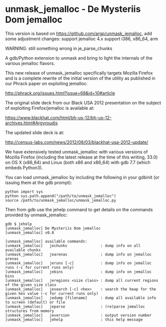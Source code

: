 unmask_jemalloc - De Mysteriis Dom jemalloc
===========================================

This version is based on https://github.com/argp/unmask_jemalloc, add some
adjustment changes:
    support jemalloc 4.x
    support i386, x86_64, arm

WARNING: still something wrong in je_parse_chunks

A gdb/Python extension to unmask and bring to light the internals of the
various jemalloc flavors.

This new release of unmask_jemalloc specifically targets Mozilla Firefox
and is a complete rewrite of the initial version of the utility as
published in our Phrack paper on exploiting jemalloc:

http://phrack.org/issues.html?issue=68&id=10#article

The original slide deck from our Black USA 2012 presentation on the subject
of exploiting Firefox/jemalloc is available at:

https://www.blackhat.com/html/bh-us-12/bh-us-12-archives.html#Argyroudis

The updated slide deck is at:

http://census-labs.com/news/2012/08/03/blackhat-usa-2012-update/

We have extensively tested unmask_jemalloc with various versions of Mozilla
Firefox (including the latest release at the time of this writing, 33.0) on
OS X (x86_64) and Linux (both x86 and x86_64) with gdb 7.7 (which embeds Python3).

You can load unmask_jemalloc by including the following in your gdbinit (or
issuing them at the gdb prompt):

    python import sys
    python sys.path.append("/path/to/unmask_jemalloc")
    source /path/to/unmask_jemalloc/unmask_jemalloc.py

Then from gdb use the jehelp command to get details on the commands
provided by unmask_jemalloc:

    gdb $ jehelp
    [unmask_jemalloc] De Mysteriis Dom jemalloc
    [unmask_jemalloc] v0.8

    [unmask_jemalloc] available commands:
    [unmask_jemalloc]   jechunks               : dump info on all available chunks
    [unmask_jemalloc]   jearenas               : dump info on jemalloc arenas
    [unmask_jemalloc]   jeruns [-c]            : dump info on jemalloc runs (-c for current runs only)
    [unmask_jemalloc]   jebins                 : dump info on jemalloc bins
    [unmask_jemalloc]   jeregions <size class> : dump all current regions of the given size class
    [unmask_jemalloc]   jesearch [-c] <hex>    : search the heap for the given hex value (-c for current runs only)
    [unmask_jemalloc]   jedump [filename]      : dump all available info to screen (default) or file
    [unmask_jemalloc]   jeparse                : (re)parse jemalloc structures from memory
    [unmask_jemalloc]   jeversion              : output version number
    [unmask_jemalloc]   jehelp                 : this help message



